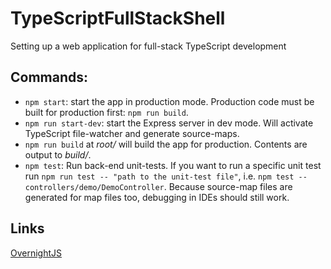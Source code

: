 # TypeScriptFullStackShell
Setting up a web application for full-stack TypeScript development

## Commands:
- `npm start`: start the app in production mode. Production code must be built for production first: `npm run build`.
- `npm run start-dev`: start the Express server in dev mode. Will activate TypeScript file-watcher 
and generate  source-maps.
- `npm run build` at _root/_ will build the app for production. Contents are output to _build/_.
- `npm test`: Run back-end unit-tests. If you want to run a specific unit test run `npm run test -- "path to the unit-test file"`, 
i.e. `npm test -- controllers/demo/DemoController`. 
Because source-map files are generated for map files too, debugging in IDEs should still work.

## Links
<a href='https://github.com/seanpmaxwell/overnight'>OvernightJS</a>
